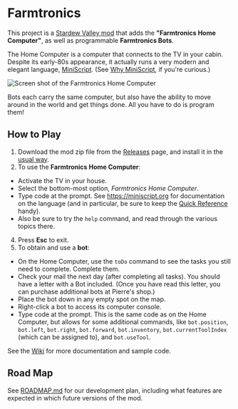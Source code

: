 # Farmtronics

This project is a [Stardew Valley mod](https://stardewvalleywiki.com/Modding:Player_Guide/Getting_Started) that adds the **"Farmtronics Home Computer"**, as well as programmable **Farmtronics Bots**.

The Home Computer is a computer that connects to the TV in your cabin.  Despite its early-80s appearance, it actually runs a very modern and elegant language, [MiniScript](https://miniscript.org).  (See [Why MiniScript](https://luminaryapps.com/blog/miniscript-why/), if you're curious.)

![Screen shot of the Farmtronics Home Computer](img/Demo-1.gif)

Bots each carry the same computer, but also have the ability to move around in the world and get things done.  All you have to do is program them!

## How to Play
1. Download the mod zip file from the [Releases](https://github.com/JoeStrout/Farmtronics/releases) page, and install it in the [usual way](https://stardewvalleywiki.com/Modding:Player_Guide/Getting_Started#Find_your_game_folder).
2. To use the **Farmtronics Home Computer**:
  - Activate the TV in your house.
  - Select the bottom-most option, *Farmtronics Home Computer*.
  - Type code at the prompt.  See https://miniscript.org for documentation on the language (and in particular, be sure to keep the [Quick Reference](https://miniscript.org/files/MiniScript-QuickRef.pdf) handy).
  - Also be sure to try the `help` command, and read through the various topics there.
  4. Press **Esc** to exit.
3. To obtain and use a **bot**:
  - On the Home Computer, use the `toDo` command to see the tasks you still need to complete.  Complete them.
  - Check your mail the next day (after completing all tasks).  You should have a letter with a Bot included.  (Once you have read this letter, you can purchase additional bots at Pierre's shop.)
  - Place the bot down in any empty spot on the map.
  - Right-click a bot to access its computer console.
  - Type code at the prompt.  This is the same code as on the Home Computer, but allows for some additional commands, like `bot.position`, `bot.left`, `bot.right`, `bot.forward`, `bot.inventory`, `bot.currentToolIndex` (which can be assigned to), and `bot.useTool`.

See the [Wiki](https://github.com/JoeStrout/Farmtronics/wiki) for more documentation and sample code.

## Road Map

See [ROADMAP.md](ROADMAP.md) for our development plan, including what features are expected in which future versions of the mod.

